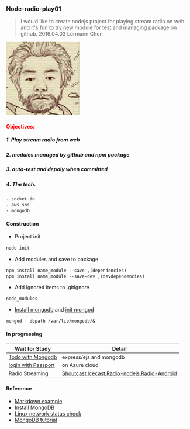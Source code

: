 ### Node-radio-play01
> I would like to create nodejs project for playing stream radio on web and 
>it's fun to try new module for test and managing package on github.
>2016.04.03 Lormann Chen

![my icon](lormann-icon.png)

#### <font color="Red"> Objectives:</font>
##### 1. Play *stream radio* from web
##### 2. modules managed by github and npm package
##### 3. auto-test and depoly when committed
##### 4. The tech.
```
- socket.io
- aws sns
- mongodb
```

#### Construction
- Project init
```bash
node init
```
- Add modules and save to package
```
npm install name_module --save ,(dependencies)
npm install name_module --save-dev ,(devdependencies)
```
- Add ignored items to .gitignore
```
node_modules 
```  
- [Install mongodb][ref02] and [init mongod][ref03]
```
mongod --dbpath /var/lib/mongodb/&

```

#### In progressing 

Wait for Study | Detail
------------ | -------------
 [Todo with Mongodb][study01]| express/ejs and mongodb
 [login with Passport][study02] | on Azure cloud
 Radio Streaming|[Shoutcast][study04],[Icecast][study05],[Radio-nodejs][study03],[Radio-Android][study06]

#### Reference
- [Markdown example][ref01]
- [Install MongoDB][ref02]
- [Linux network status check][ref05]
- [MongoDB tutorial][ref06]

[ref01]:http://markdown.tw/ "Markdown example" 
[ref02]:http://www.arthurtoday.com/2015/05/ubuntu-install-mongodb-3x.html "Setup env for mongodb"
[ref03]:https://docs.mongodb.org/manual/tutorial/manage-mongodb-processes/ "mongodb example01"
[ref04]:http://blog.gtwang.org/programming/getting-started-with-mongodb-shell-1/ "mongodb example02"
[ref05]:http://www.binarytides.com/linux-ss-command/ "ss command for linux network status check"
[ref06]:http://www.tutorialspoint.com/mongodb/mongodb_create_collection.htm "tutor for mongodb"

[study01]:http://dreamerslab.com/blog/tw/write-a-todo-list-with-express-and-mongodb/ "todo with mongodb"
[study02]:https://azure.microsoft.com/zh-tw/documentation/articles/active-directory-b2c-devquickstarts-web-node/ "login"
[study03]:https://github.com/pedromtavares/radio 
[study04]:http://www.shoutcast.com/
[study05]:http://icecast.org/
[study06]:https://github.com/cr5315/shoutcast-android 
